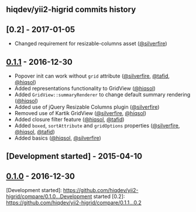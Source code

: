 hiqdev/yii2-higrid commits history
----------------------------------

## [0.2] - 2017-01-05

- Changed requirement for resizable-columns asset ([@silverfire])

## [0.1.1] - 2016-12-30

- Popover init can work without `grid` attribute ([@silverfire], [@tafid], [@hiqsol])
- Added representations functionality to GridView ([@hiqsol])
- Added `GridView::summaryRenderer` to change default summary rendering ([@hiqsol])
- Added use of jQuery Resizable Columns plugin ([@silverfire])
- Removed use of Kartik GridView ([@silverfire], [@hiqsol])
- Added closure filter feature ([@hiqsol], [@tafid])
- Added `boxed`, `sortAttribute` and `gridOptions` properties ([@silverfire], [@hiqsol], [@tafid])
- Added basics ([@hiqsol], [@silverfire])

## [Development started] - 2015-04-10

## [0.1.0] - 2016-12-30

[@silverfire]: https://github.com/SilverFire
[d.naumenko.a@gmail.com]: https://github.com/SilverFire
[@hiqsol]: https://github.com/hiqsol
[sol@hiqdev.com]: https://github.com/hiqsol
[@tafid]: https://github.com/tafid
[andreyklochok@gmail.com]: https://github.com/tafid
[Under development]: https://github.com/hiqdev/yii2-higrid/compare/0.1.1...HEAD
[Under]: https://github.com/hiqdev/yii2-higrid/releases/tag/Under
[0.1.0]: https://github.com/hiqdev/yii2-higrid/releases/tag/0.1.0
[0.1.1]: https://github.com/hiqdev/yii2-higrid/releases/tag/0.1.1
[Development started]: https://github.com/hiqdev/yii2-higrid/compare/0.1.0...Development started
[0.2]: https://github.com/hiqdev/yii2-higrid/compare/0.1.1...0.2
